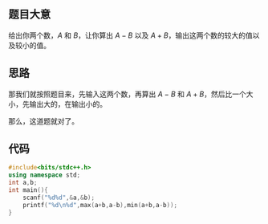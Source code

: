 ## 题目大意

给出你两个数，$A$ 和 $B$，让你算出 $A−B$ 以及 $A+B$，输出这两个数的较大的值以及较小的值。

## 思路

那我们就按照题目来，先输入这两个数，再算出 $A-B$ 和 $A+B$，然后比一个大小，先输出大的，在输出小的。

那么，这道题就对了。

## 代码

```cpp
#include<bits/stdc++.h>
using namespace std;
int a,b;
int main(){
	scanf("%d%d",&a,&b);
	printf("%d\n%d",max(a+b,a-b),min(a+b,a-b));
}
```
